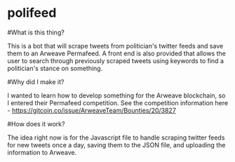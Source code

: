 # polifeed

#What is this thing?

This is a bot that will scrape tweets from politician's twitter feeds and save them to an Arweave Permafeed. A front end is also provided that allows the user to search through previously scraped tweets using keywords to find a politician's stance on something.

#Why did I make it?

I wanted to learn how to develop something for the Arweave blockchain, so I entered their Permafeed competition. See the competition information here - https://gitcoin.co/issue/ArweaveTeam/Bounties/20/3827

#How does it work?

The idea right now is for the Javascript file to handle scraping twitter feeds for new tweets once a day, saving them to the JSON file, and uploading the information to Arweave. 
